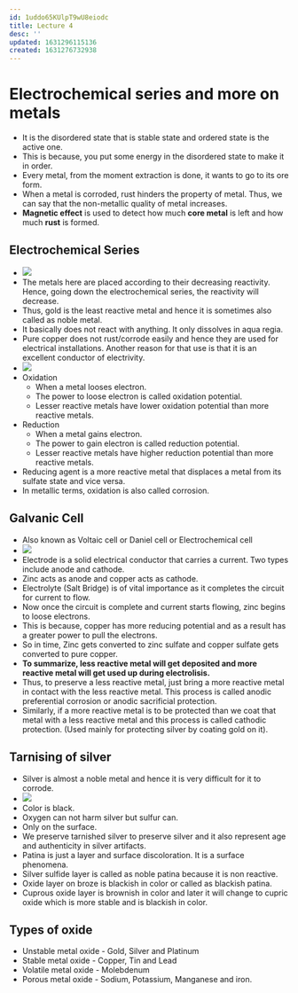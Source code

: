```yaml
---
id: 1uddo65KUlpT9wU8eiodc
title: Lecture 4
desc: ''
updated: 1631296115136
created: 1631276732938
---
```


# Electrochemical series and more on metals

* It is the disordered state that is stable state and ordered state is the active one.
* This is because, you put some energy in the disordered state to make it in order.
* Every metal, from the moment extraction is done, it wants to go to its ore form.
* When a metal is corroded, rust hinders the property of metal. Thus, we can say that the non-metallic quality of metal increases.
* **Magnetic effect** is used to detect how much **core metal** is left and how much **rust** is formed.

## Electrochemical Series
* ![](/assets/images/2021-09-10-22-24-30.png)
* The metals here are placed according to their decreasing reactivity. Hence, going down the electrochemical series, the reactivity will decrease.
* Thus, gold is the least reactive metal and hence it is sometimes also called as noble metal.
* It basically does not react with anything. It only dissolves in aqua regia.
* Pure copper does not rust/corrode easily and hence they are used for electrical installations. Another reason for that use is that it is an excellent conductor of electrivity.
* ![](/assets/images/2021-09-10-22-29-17.png)
* Oxidation 
    * When a metal looses electron. 
    * The power to loose electron is called oxidation potential.
    * Lesser reactive metals have lower oxidation potential than more reactive metals.
* Reduction
    * When a metal gains electron.
    * The power to gain electron is called reduction potential.
    * Lesser reactive metals have higher reduction potential than more reactive metals.
* Reducing agent is a more reactive metal that displaces a metal from its sulfate state and vice versa.
* In metallic terms, oxidation is also called corrosion.

## Galvanic Cell
* Also known as Voltaic cell or Daniel cell or Electrochemical cell
* ![](/assets/images/2021-09-10-22-39-33.png)
* Electrode is a solid electrical conductor that carries a current. Two types include anode and cathode.
* Zinc acts as anode and copper acts as cathode.
* Electrolyte (Salt Bridge) is of vital importance as it completes the circuit for current to flow.
* Now once the circuit is complete and current starts flowing, zinc begins to loose electrons.
* This is because, copper has more reducing potential and as a result has a greater power to pull the electrons.
* So in time, Zinc gets converted to zinc sulfate and copper sulfate gets converted to pure copper.
* **To summarize, less reactive metal will get deposited and more reactive metal will get used up during electrolisis.**
* Thus, to preserve a less reactive metal, just bring a more reactive metal in contact with the less reactive metal. This process is called anodic preferential corrosion or anodic sacrificial protection.
* Similarly, if a more reactive metal is to be protected than we coat that metal with a less reactive metal and this process is called cathodic protection. (Used mainly for protecting silver by coating gold on it).

## Tarnising of silver
* Silver is almost a noble metal and hence it is very difficult for it to corrode.
* ![](/assets/images/2021-09-10-22-53-23.png)
* Color is black.
* Oxygen can not harm silver but sulfur can.
* Only on the surface.
* We preserve tarnished silver to preserve silver and it also represent age and authenticity in silver artifacts.
* Patina is just a layer and surface discoloration. It is a surface phenomena.
* Silver sulfide layer is called as noble patina because it is non reactive.
* Oxide layer on broze is blackish in color or called as blackish patina.
* Cuprous oxide layer is brownish in color and later it will change to cupric oxide which is more stable and is blackish in color.

## Types of oxide
* Unstable metal oxide - Gold, Silver and Platinum
* Stable metal oxide - Copper, Tin and Lead
* Volatile metal oxide - Molebdenum
* Porous metal oxide - Sodium, Potassium, Manganese and iron.
